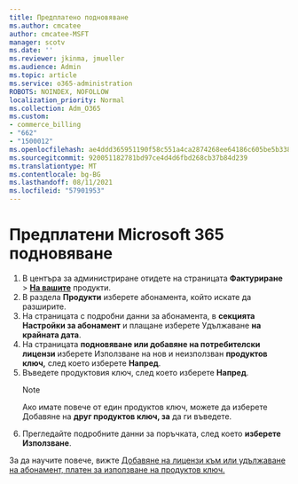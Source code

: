 ```yaml
---
title: Предплатено подновяване
ms.author: cmcatee
author: cmcatee-MSFT
manager: scotv
ms.date: ''
ms.reviewer: jkinma, jmueller
ms.audience: Admin
ms.topic: article
ms.service: o365-administration
ROBOTS: NOINDEX, NOFOLLOW
localization_priority: Normal
ms.collection: Adm_O365
ms.custom:
- commerce_billing
- "662"
- "1500012"
ms.openlocfilehash: ae4ddd365951190f58c551a4ca2874268ee64186c605be5b33860dcb864235da
ms.sourcegitcommit: 920051182781bd97ce4d4d6fbd268cb37b84d239
ms.translationtype: MT
ms.contentlocale: bg-BG
ms.lasthandoff: 08/11/2021
ms.locfileid: "57901953"
---
```

# <a name="prepaid-microsoft-365-renewal"></a>Предплатени Microsoft 365 подновяване

1. В центъра за администриране отидете на страницата **Фактуриране** \> **[На вашите](https://go.microsoft.com/fwlink/p/?linkid=842054)** продукти.
2. В раздела **Продукти** изберете абонамента, който искате да разширите.
3. На страницата с подробни данни за абонамента, в **секцията Настройки за абонамент** и плащане изберете Удължаване **на крайната дата**.
4. На страницата **подновяване или добавяне на потребителски лицензи** изберете Използване на нов и неизползван **продуктов ключ,** след което изберете **Напред**.
5. Въведете продуктовия ключ, след което изберете **Напред**.
    > [!NOTE]
    > Ако имате повече от един продуктов ключ, можете да изберете Добавяне на **друг продуктов ключ, за** да ги въведете.
6. Прегледайте подробните данни за поръчката, след което **изберете Използване**.

За да научите повече, вижте [Добавяне на лицензи към или удължаване на абонамент, платен за използване на продуктов ключ.](https://docs.microsoft.com/microsoft-365/commerce/licenses/add-licenses-using-product-key)